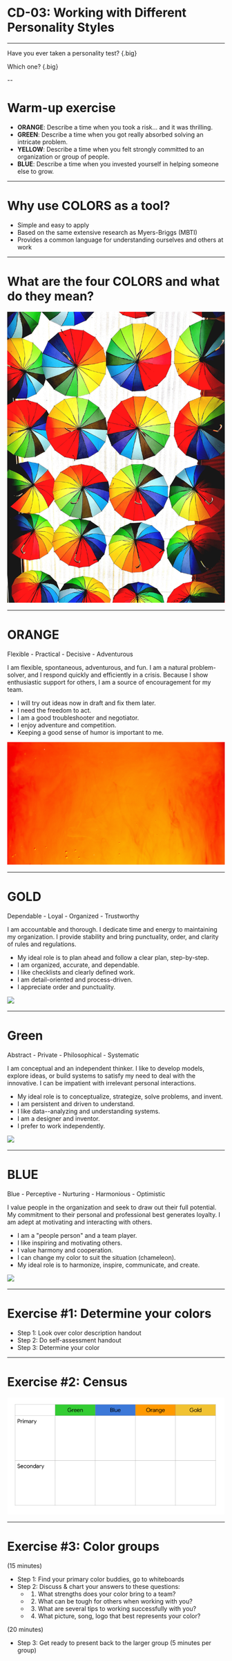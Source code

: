# CD-03: Working with Different Personality Styles

<!--
Today we’re going to learn about a tool for understanding work styles, both ours and others. This tool is called True Colors, and it’s a widely-known and utilized model at Google for understanding how teams can work better together. Today we’ll: 

* Identify your work style preference using one widely-known model at Google called COLORS
* Identify and appreciate other work style preferences
* Discover ways to flex to work more effectively on a team
-->

---

Have you ever taken a personality test? {.big}

Which one? {.big}

<!--
Have you ever taken a personality test? If so, which one? Did you think it accurately reflected your personality? Why or why not?
-->

--

# Warm-up exercise

* **ORANGE**: Describe a time when you took a risk… and it was thrilling.
* **GREEN**: Describe a time when you got really absorbed solving an intricate problem.
* **YELLOW**: Describe a time when you felt strongly committed to an organization or group of people.
* **BLUE**: Describe a time when you invested yourself in helping someone else to grow. 

<!--
[Each participant should have a fun/snack sized bag of M&Ms.]

Activity: “Pull out one M&M without looking. If it’s RED or BROWN, put it aside (or eat it). Depending on the color of M&M pulled, reflect on the corresponding item above (1 minute).  Now turn to a person next to you, and take 2 minutes each to share.”

Debrief: “Any interesting stories to share with the group briefly?”  (Take 2-3 volunteers.)  

Then wrap up the activity by stating the main takeaway:  “No matter what color M&M you may have picked, you would have been able to think of an instance in your life where that happened.  We are all a mix of these 4 traits -- all 4 traits (being risky, being analytical, being committed, being nurturing) exist in all of us.  Today’s session, we’ll take a look at a way to describe different personality types that will help you think about collaboration.”

Talk about why learning to work with different work styles is or has been important to you. (application at work, understanding self, understanding others, being yourself while also meeting others where they are.)
-->

---

# Why use COLORS as a tool?

* Simple and easy to apply
* Based on the same extensive research as Myers-Briggs (MBTI)
* Provides a common language for understanding ourselves and others at work

<!--
So why do we use True Colors as a tool? 

First, it’s easy to understand and apply. For those who have taken Myers-Briggs, you know it’s It’s complex!  This is quicker to grasp and easier to apply to ourselves and others in the workplace. In fact, Google’s engineering teams use Colors in leadership training. It’s a common language for discussion and learning within the company.

Also, it’s based on MBTI, which is extensively researched and has stood the test of time. 

It helps us better understand ourselves and others, which can save a lot of time and headache.
-->

---

# What are the four COLORS and what do they mean?

![](res/personalitystyles01.jpg)

<!--
What are the four colors in True Colors and what do they mean?

Source: Photo by Burst on Unsplash
-->

---

# ORANGE
Flexible - Practical - Decisive - Adventurous

I am flexible, spontaneous, adventurous, and fun. I am a natural problem-solver, and I respond quickly and efficiently in a crisis. Because I show enthusiastic support for others, I am a source of encouragement for my team. 

* I will try out ideas now in draft and fix them later. 
* I need the freedom to act. 
* I am a good troubleshooter and negotiator. 
* I enjoy adventure and competition. 
* Keeping a good sense of humor is important to me.

![](res/personalitystyles02.jpg)

<!--
Source: Photo by Lucas Benjamin on Unsplash
-->

---

# GOLD
Dependable - Loyal - Organized - Trustworthy

I am accountable and thorough. I dedicate time and energy to maintaining my organization. I provide stability and bring punctuality, order, and clarity of rules and regulations. 

* My ideal role is to plan ahead and follow a clear plan, step-by-step.
* I am organized, accurate, and dependable.
* I like checklists and clearly defined work.
* I am detail-oriented and process-driven.
* I appreciate order and punctuality.

![](res/personalitystyles03.jpg)

<!--
Source: Photo by Katie Harp on Unsplash
-->

---

# Green 
Abstract - Private - Philosophical - Systematic

I am conceptual and an independent thinker. I like to develop models, explore ideas, or build systems to satisfy my need to deal with the innovative. I can be impatient with irrelevant personal interactions. 

* My ideal role is to conceptualize, strategize, solve problems, and invent.
* I am persistent and driven to understand. 
* I like data--analyzing and understanding systems. 
* I am a designer and inventor. 
* I prefer to work independently. 

![](res/personalitystyles04.jpg)

<!--
Source: Photo by Jason Dent on Unsplash
-->

---

# BLUE
Blue - Perceptive - Nurturing - Harmonious - Optimistic

I value people in the organization and seek to draw out their full potential. My commitment to their personal and professional best generates loyalty. I am adept at motivating and interacting with others. 

* I am a "people person" and a team player.
* I like inspiring and motivating others. 
* I value harmony and cooperation. 
* I can change my color to suit the situation (chameleon). 
* My ideal role is to harmonize, inspire, communicate, and create.

![](res/personalitystyles05.jpg)

<!--
Source: Photo by Mockaroon on Unsplash
-->

---

# Exercise #1: Determine your colors

* Step 1: Look over color description handout
* Step 2: Do self-assessment handout
* Step 3: Determine your color  

<!--
[Pass out True Colors description one-pager]

“Take this quick assessment to determine your primary and secondary colors. Remember that each of us have each of the four colors in us to varying degrees.”

[Allow 3-5 minutes to take assessment]
-->

---

# Exercise #2: Census

![](res/personalitystyles06.png)

<!--
“Let’s take a count of who has which primary and secondary color.”

[Write names or tally marks to represent each student participating on chart paper or a whiteboard.]
-->

---

# Exercise #3: Color groups

(15 minutes)
* Step 1: Find your primary color buddies, go to whiteboards
* Step 2: Discuss & chart your answers to these questions:
  * 1. What strengths does your color bring to a team?
  * 2. What can be tough for others when working with you?
  * 3. What are several tips to working successfully with you? 
  * 4. What picture, song, logo that best represents your color?

(20 minutes)
* Step 3: Get ready to present back to the larger group (5 minutes per group)



